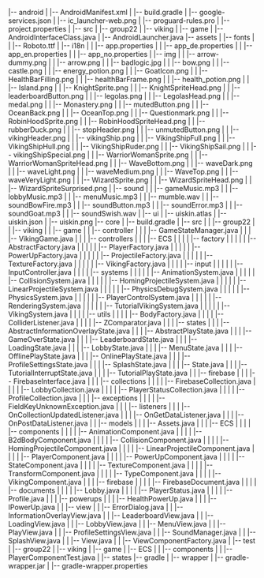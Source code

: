  |-- android
    |   |-- AndroidManifest.xml
    |   |-- build.gradle
    |   |-- google-services.json
    |   |-- ic_launcher-web.png
    |   |-- proguard-rules.pro
    |   |-- project.properties
    |   |-- src
    |       |-- group22
    |           |-- viking
    |               |-- game
    |                   |-- AndroidInterfaceClass.java
    |                   |-- AndroidLauncher.java
    |-- assets
    |   |-- fonts
    |   |   |-- Roboto.ttf
    |   |-- i18n
    |   |   |-- app.properties
    |   |   |-- app_de.properties
    |   |   |-- app_en.properties
    |   |   |-- app_no.properties
    |   |-- img
    |   |   |-- arrow-dummy.png
    |   |   |-- arrow.png
    |   |   |-- badlogic.jpg
    |   |   |-- bow.png
    |   |   |-- castle.png
    |   |   |-- energy_potion.png
    |   |   |-- GoatIcon.png
    |   |   |-- HealthBarFilling.png
    |   |   |-- healthBarFrame.png
    |   |   |-- health_potion.png
    |   |   |-- Island.png
    |   |   |-- KnightSprite.png
    |   |   |-- KnightSpriteHead.png
    |   |   |-- leaderboardButton.png
    |   |   |-- legolas.png
    |   |   |-- LegolasHead.png
    |   |   |-- medal.png
    |   |   |-- Monastery.png
    |   |   |-- mutedButton.png
    |   |   |-- OceanBack.png
    |   |   |-- OceanTop.png
    |   |   |-- Questionmark.png
    |   |   |-- RobinHoodSprite.png
    |   |   |-- RobinHoodSpriteHead.png
    |   |   |-- rubberDuck.png
    |   |   |-- stopHeader.png
    |   |   |-- unmutedButton.png
    |   |   |-- vikingHeader.png
    |   |   |-- vikingShip.png
    |   |   |-- VikingShipFull.png
    |   |   |-- VikingShipHull.png
    |   |   |-- VikingShipRuder.png
    |   |   |-- VikingShipSail.png
    |   |   |-- vikingShipSpecial.png
    |   |   |-- WarriorWomanSprite.png
    |   |   |-- WarriorWomanSpriteHead.png
    |   |   |-- WaveBottom.png
    |   |   |-- waveDark.png
    |   |   |-- waveLight.png
    |   |   |-- waveMedium.png
    |   |   |-- WaveTop.png
    |   |   |-- waveVeryLight.png
    |   |   |-- WizardSprite.png
    |   |   |-- WizardSpriteHead.png
    |   |   |-- WizardSpriteSurprised.png
    |   |-- sound
    |   |   |-- gameMusic.mp3
    |   |   |-- lobbyMusic.mp3
    |   |   |-- menuMusic.mp3
    |   |   |-- mumble.wav
    |   |   |-- soundBowFire.mp3
    |   |   |-- soundButton.mp3
    |   |   |-- soundError.mp3
    |   |   |-- soundGoat.mp3
    |   |   |-- soundSwish.wav
    |   |-- ui
    |       |-- uiskin.atlas
    |       |-- uiskin.json
    |       |-- uiskin.png
    |-- core
    |   |-- build.gradle
    |   |-- src
    |   |   |-- group22
    |   |       |-- viking
    |   |           |-- game
    |   |               |-- controller
    |   |               |   |-- GameStateManager.java
    |   |               |   |-- VikingGame.java
    |   |               |   |-- controllers
    |   |               |   |-- ECS
    |   |               |   |   |-- factory
    |   |               |   |   |   |-- AbstractFactory.java
    |   |               |   |   |   |-- PlayerFactory.java
    |   |               |   |   |   |-- PowerUpFactory.java
    |   |               |   |   |   |-- ProjectileFactory.java
    |   |               |   |   |   |-- TextureFactory.java
    |   |               |   |   |   |-- VikingFactory.java
    |   |               |   |   |-- input
    |   |               |   |   |   |-- InputController.java
    |   |               |   |   |-- systems
    |   |               |   |   |   |-- AnimationSystem.java
    |   |               |   |   |   |-- CollisionSystem.java
    |   |               |   |   |   |-- HomingProjectileSystem.java
    |   |               |   |   |   |-- LinearProjectileSystem.java
    |   |               |   |   |   |-- PhysicsDebugSystem.java
    |   |               |   |   |   |-- PhysicsSystem.java
    |   |               |   |   |   |-- PlayerControlSystem.java
    |   |               |   |   |   |-- RenderingSystem.java
    |   |               |   |   |   |-- TutorialVikingSystem.java
    |   |               |   |   |   |-- VikingSystem.java
    |   |               |   |   |-- utils
    |   |               |   |       |-- BodyFactory.java
    |   |               |   |       |-- ColliderListener.java
    |   |               |   |       |-- ZComparator.java
    |   |               |   |-- states
    |   |               |       |-- AbstractInformationOverlayState.java
    |   |               |       |-- AbstractPlayState.java
    |   |               |       |-- GameOverState.java
    |   |               |       |-- LeaderboardState.java
    |   |               |       |-- LoadingState.java
    |   |               |       |-- LobbyState.java
    |   |               |       |-- MenuState.java
    |   |               |       |-- OfflinePlayState.java
    |   |               |       |-- OnlinePlayState.java
    |   |               |       |-- ProfileSettingsState.java
    |   |               |       |-- SplashState.java
    |   |               |       |-- State.java
    |   |               |       |-- TutorialInterruptState.java
    |   |               |       |-- TutorialPlayState.java
    |   |               |-- firebase
    |   |               |   |-- FirebaseInterface.java
    |   |               |   |-- collections
    |   |               |   |   |-- FirebaseCollection.java
    |   |               |   |   |-- LobbyCollection.java
    |   |               |   |   |-- PlayerStatusCollection.java
    |   |               |   |   |-- ProfileCollection.java
    |   |               |   |-- exceptions
    |   |               |   |   |-- FieldKeyUnknownException.java
    |   |               |   |-- listeners
    |   |               |       |-- OnCollectionUpdatedListener.java
    |   |               |       |-- OnGetDataListener.java
    |   |               |       |-- OnPostDataListener.java
    |   |               |-- models
    |   |               |   |-- Assets.java
    |   |               |   |-- ECS
    |   |               |   |   |-- components
    |   |               |   |       |-- AnimationComponent.java
    |   |               |   |       |-- B2dBodyComponent.java
    |   |               |   |       |-- CollisionComponent.java
    |   |               |   |       |-- HomingProjectileComponent.java
    |   |               |   |       |-- LinearProjectileComponent.java
    |   |               |   |       |-- PlayerComponent.java
    |   |               |   |       |-- PowerUpComponent.java
    |   |               |   |       |-- StateComponent.java
    |   |               |   |       |-- TextureComponent.java
    |   |               |   |       |-- TransformComponent.java
    |   |               |   |       |-- TypeComponent.java
    |   |               |   |       |-- VikingComponent.java
    |   |               |   |-- firebase
    |   |               |   |   |-- FirebaseDocument.java
    |   |               |   |   |-- documents
    |   |               |   |       |-- Lobby.java
    |   |               |   |       |-- PlayerStatus.java
    |   |               |   |       |-- Profile.java
    |   |               |   |-- powerups
    |   |               |       |-- HealthPowerUp.java
    |   |               |       |-- IPowerUp.java
    |   |               |-- view
    |   |                   |-- ErrorDialog.java
    |   |                   |-- InformationOverlayView.java
    |   |                   |-- LeaderboardView.java
    |   |                   |-- LoadingView.java
    |   |                   |-- LobbyView.java
    |   |                   |-- MenuView.java
    |   |                   |-- PlayView.java
    |   |                   |-- ProfileSettingsView.java
    |   |                   |-- SoundManager.java
    |   |                   |-- SplashView.java
    |   |                   |-- View.java
    |   |                   |-- ViewComponentFactory.java
    |   |-- test
    |       |-- group22
    |           |-- viking
    |               |-- game
    |                   |-- ECS
    |                   |   |-- components
    |                   |       |-- PlayerComponentTest.java
    |                   |-- states
    |-- gradle
    |   |-- wrapper
    |       |-- gradle-wrapper.jar
    |       |-- gradle-wrapper.properties

